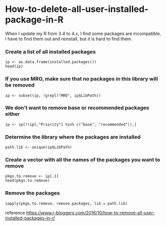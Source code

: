 # How-to-delete-all-user-installed-package-in-R
When I update my R from 3.4 to 4.x, I find some packages are incompatible, I have to find them out and reinstall, but it is hard to find them. 

### Create a list of all installed packages
```
ip <- as.data.frame(installed.packages())
head(ip)
```

### If you use MRO, make sure that no packages in this library will be removed
```
ip <- subset(ip, !grepl("MRO", ip$LibPath))
```

### We don't want to remove base or recommended packages either
```
ip <- ip[!(ip[,"Priority"] %in% c("base", "recommended")),]
```
 
### Determine the library where the packages are installed
```
path.lib <- unique(ip$LibPath)
```

### Create a vector with all the names of the packages you want to remove
```
pkgs.to.remove <- ip[,1]
head(pkgs.to.remove)
```

### Remove the packages
```
sapply(pkgs.to.remove, remove.packages, lib = path.lib)
```

reference 
https://www.r-bloggers.com/2016/10/how-to-remove-all-user-installed-packages-in-r/

